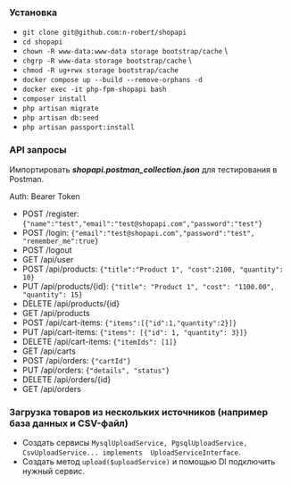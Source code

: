 ### Установка
- `git clone git@github.com:n-robert/shopapi`
- `cd shopapi`
- `chown -R www-data:www-data storage bootstrap/cache` \
- `chgrp -R www-data storage bootstrap/cache` \
- `chmod -R ug+rwx storage bootstrap/cache`
- `docker compose up --build --remove-orphans -d`
- `docker exec -it php-fpm-shopapi bash`
- `composer install`
- `php artisan migrate`
- `php artisan db:seed`
- `php artisan passport:install`

### API запросы
Импортировать _**shopapi.postman_collection.json**_ для тестирования в Postman.

Auth: Bearer Token
- POST /register: `{"name":"test","email":"test@shopapi.com","password":"test"}`
- POST /login: `{"email":"test@shopapi.com","password":"test", "remember_me":true}`
- POST /logout
- GET /api/user
- POST /api/products: `{"title":"Product 1", "cost":2100, "quantity": 10}`
- PUT /api/products/{id}: `{"title": "Product 1", "cost": "1100.00", "quantity": 15}`
- DELETE /api/products/{id}
- GET /api/products
- POST /api/cart-items: `{"items":[{"id":1,"quantity":2}]}`
- PUT /api/cart-items: `{"items": [{"id": 1, "quantity": 3}]}`
- DELETE /api/cart-items: `{"itemIds": [1]}`
- GET /api/carts
- POST /api/orders: `{"cartId"}`
- PUT /api/orders: `{"details", "status"}`
- DELETE /api/orders/{id}
- GET /api/orders

### Загрузка товаров из нескольких источников (например база данных и CSV-файл)
- Создать сервисы `MysqlUploadService, PgsqlUploadService, CsvUploadService... implements 
UploadServiceInterface`.
- Создать метод `upload($uploadService)` и помощью DI подключить нужный сервис.

